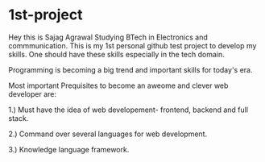 # 1st-project

Hey this is Sajag Agrawal Studying BTech in Electronics and commmunication.
This is my 1st personal github test project to develop my skills.
One should have these skills especially in the tech domain.

Programming is becoming a big trend and important skills for today's era.


Most important Prequisites to become an aweome and clever web developer are:

1.) Must have the idea of web developement- frontend, backend and full stack.

2.) Command over several languages for web development.

3.) Knowledge language framework.



